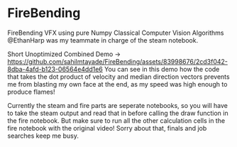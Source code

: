 # FireBending
FireBending VFX using pure Numpy Classical Computer Vision Algorithms
@EthanHarp was my teammate in charge of the steam notebook.

Short Unoptimized Combined Demo ->
https://github.com/sahilmtayade/FireBending/assets/83998676/2cd3f042-8dba-4afd-b123-06564e4dd1e6
You can see in this demo how the code that takes the dot product of velocity and median direction vectors prevents me from blasting my own face at the end, as my speed was high enough to produce flames!


Currently the steam and fire parts are seperate notebooks, so you will have to take the steam output and read that in before calling the draw function in the fire notebook. But make sure to run all the other calculation cells in the fire notebook with the original video! Sorry about that, finals and job searches keep me busy.
